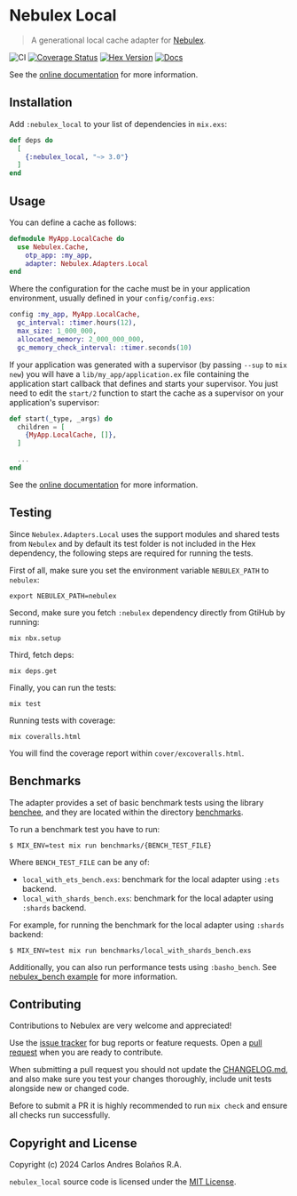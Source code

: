 # Nebulex Local
> A generational local cache adapter for [Nebulex][Nebulex].

[Nebulex]: https://github.com/cabol/nebulex

![CI](https://github.com/nebulex-project/nebulex_local/workflows/CI/badge.svg)
[![Coverage Status](https://coveralls.io/repos/github/nebulex-project/nebulex_local/badge.svg?branch=main)](https://coveralls.io/github/nebulex-project/nebulex_local?branch=main)
[![Hex Version](https://img.shields.io/hexpm/v/nebulex_local.svg)](https://hex.pm/packages/nebulex_local)
[![Docs](https://img.shields.io/badge/docs-hexpm-blue.svg)](https://hexdocs.pm/nebulex_local)

See the [online documentation][online_docs] for more information.

[online_docs]: https://hexdocs.pm/nebulex_local/

## Installation

Add `:nebulex_local` to your list of dependencies in `mix.exs`:

```elixir
def deps do
  [
    {:nebulex_local, "~> 3.0"}
  ]
end
```

## Usage

You can define a cache as follows:

```elixir
defmodule MyApp.LocalCache do
  use Nebulex.Cache,
    otp_app: :my_app,
    adapter: Nebulex.Adapters.Local
end
```

Where the configuration for the cache must be in your application
environment, usually defined in your `config/config.exs`:

```elixir
config :my_app, MyApp.LocalCache,
  gc_interval: :timer.hours(12),
  max_size: 1_000_000,
  allocated_memory: 2_000_000_000,
  gc_memory_check_interval: :timer.seconds(10)
```

If your application was generated with a supervisor (by passing `--sup`
to `mix new`) you will have a `lib/my_app/application.ex` file containing
the application start callback that defines and starts your supervisor.
You just need to edit the `start/2` function to start the cache as a
supervisor on your application's supervisor:

```elixir
def start(_type, _args) do
  children = [
    {MyApp.LocalCache, []},
  ]

  ...
end
```

See the [online documentation][online_docs] for more information.

## Testing

Since `Nebulex.Adapters.Local` uses the support modules and shared tests
from `Nebulex` and by default its test folder is not included in the Hex
dependency, the following steps are required for running the tests.

First of all, make sure you set the environment variable `NEBULEX_PATH`
to `nebulex`:

```
export NEBULEX_PATH=nebulex
```

Second, make sure you fetch `:nebulex` dependency directly from GtiHub
by running:

```
mix nbx.setup
```

Third, fetch deps:

```
mix deps.get
```

Finally, you can run the tests:

```
mix test
```

Running tests with coverage:

```
mix coveralls.html
```

You will find the coverage report within `cover/excoveralls.html`.

## Benchmarks

The adapter provides a set of basic benchmark tests using the library
[benchee](https://github.com/PragTob/benchee), and they are located within
the directory [benchmarks](./benchmarks).

To run a benchmark test you have to run:

```
$ MIX_ENV=test mix run benchmarks/{BENCH_TEST_FILE}
```

Where `BENCH_TEST_FILE` can be any of:

  * `local_with_ets_bench.exs`: benchmark for the local adapter using
    `:ets` backend.
  * `local_with_shards_bench.exs`: benchmark for the local adapter using
    `:shards` backend.

For example, for running the benchmark for the local adapter using `:shards`
backend:

```
$ MIX_ENV=test mix run benchmarks/local_with_shards_bench.exs
```

Additionally, you can also run performance tests using `:basho_bench`.
See [nebulex_bench example](https://github.com/cabol/nebulex_examples/tree/master/nebulex_bench)
for more information.

## Contributing

Contributions to Nebulex are very welcome and appreciated!

Use the [issue tracker](https://github.com/nebulex-project/nebulex_local/issues)
for bug reports or feature requests. Open a
[pull request](https://github.com/nebulex-project/nebulex_local/pulls)
when you are ready to contribute.

When submitting a pull request you should not update the
[CHANGELOG.md](CHANGELOG.md), and also make sure you test your changes
thoroughly, include unit tests alongside new or changed code.

Before to submit a PR it is highly recommended to run `mix check` and ensure
all checks run successfully.

## Copyright and License

Copyright (c) 2024 Carlos Andres Bolaños R.A.

`nebulex_local` source code is licensed under the [MIT License](LICENSE).
